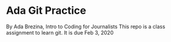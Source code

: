 # Ada Git Practice
By Ada Brezina, Intro to Coding for Journalists
This repo is a class assignment to learn git. It is due Feb 3, 2020
